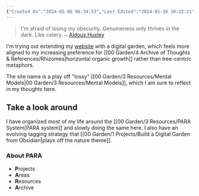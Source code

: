 ```yaml
---
{"Created On":"2024-05-08 06:34:53","Last Edited":"2024-05-18 20:22:21","publish":true,"title":"Welcome","Description":"Where my thoughts grow","path":"00 Garden/index.md","permalink":"/00-garden/index/","PassFrontmatter":true}
---
```


> I'm afraid of losing my obscurity. Genuineness only thrives in the dark. Like celery.
~ [Aldous Huxley](https://www.azquotes.com/author/7118-Aldous_Huxley)

I'm trying out extending my [website](https://mbbroberg.fun) with a digital garden, which feels more aligned to my increasing preference for [[00 Garden/4 Archive of Thoughts & References/Rhizomes\|horizontal organic growth]] rather than tree-centric metaphors. 

The site name is a play off "lossy" [[00 Garden/3 Resources/Mental Models\|00 Garden/3 Resources/Mental Models]], which I am sure to reflect in my thoughts here. 

## Take a look around

I have organized most of my life around the [[00 Garden/3 Resources/PARA System\|PARA system]] and slowly doing the same here. I also have an evolving tagging strategy that [[00 Garden/1 Projects/Build a Digital Garden from Obsidian\|plays off the nature theme]]. 

### About PARA 

- **P**rojects 
- **A**reas 
- **R**esources 
- **A**rchive